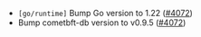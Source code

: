 - `[go/runtime]` Bump Go version to 1.22
  ([\#4072](https://github.com/cometbft/cometbft/pull/4072))
- Bump cometbft-db version to v0.9.5
  ([\#4072](https://github.com/cometbft/cometbft/pull/4072))
